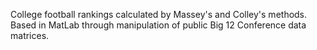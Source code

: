 College football rankings calculated by Massey's and Colley's methods. 
Based in MatLab through manipulation of public Big 12 Conference data matrices.
